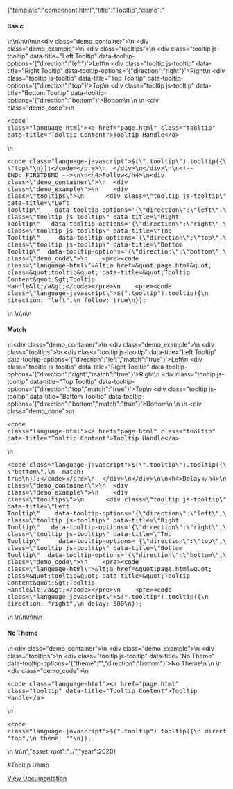 {"template":"component.html","title":"Tooltip","demo":"<h4>Basic</h4>\n\n<!-- START: FIRSTDEMO -->\n\n<style>\n  .center { text-align: center; }\n\n  .tooltips { margin: 20px 0; overflow: hidden; }\n\n  .tooltip { background: #00bcd4; border-radius: 3px; color: #fff; clear: both; display: block; height: 50px; line-height: 50px; margin: 0 auto 10px; text-align: center; width: 50%; }\n  .long_text .fs-tooltip-content { width: 250px; white-space: normal; }\n</style>\n\n<div class=\"demo_container\">\n  <div class=\"demo_example\">\n    <div class=\"tooltips\">\n      <div class=\"tooltip js-tooltip\" data-title=\"Left Tooltip\"   data-tooltip-options='{\"direction\":\"left\"}'>Left</div>\n      <div class=\"tooltip js-tooltip\" data-title=\"Right Tooltip\"  data-tooltip-options='{\"direction\":\"right\"}'>Right</div>\n      <div class=\"tooltip js-tooltip\" data-title=\"Top Tooltip\"    data-tooltip-options='{\"direction\":\"top\"}'>Top</div>\n      <div class=\"tooltip js-tooltip\" data-title=\"Bottom Tooltip\" data-tooltip-options='{\"direction\":\"bottom\"}'>Bottom</div>\n    </div>\n  </div>\n  <div class=\"demo_code\">\n    <pre><code class=\"language-html\">&lt;a href=&quot;page.html&quot; class=&quot;tooltip&quot; data-title=&quot;Tooltip Content&quot;&gt;Tooltip Handle&lt;/a&gt;</code></pre>\n    <pre><code class=\"language-javascript\">$(\".tooltip\").tooltip({\n  direction: \"top\"\n});</code></pre>\n  </div>\n</div>\n\n<!-- END: FIRSTDEMO -->\n\n<h4>Follow</h4>\n<div class=\"demo_container\">\n  <div class=\"demo_example\">\n    <div class=\"tooltips\">\n      <div class=\"tooltip js-tooltip\" data-title=\"Left Tooltip\"    data-tooltip-options='{\"direction\":\"left\",\"follow\":\"true\"}'>Left</div>\n      <div class=\"tooltip js-tooltip\" data-title=\"Right Tooltip\"   data-tooltip-options='{\"direction\":\"right\",\"follow\":\"true\"}'>Right</div>\n      <div class=\"tooltip js-tooltip\" data-title=\"Top Tooltip\"     data-tooltip-options='{\"direction\":\"top\",\"follow\":\"true\"}'>Top</div>\n      <div class=\"tooltip js-tooltip\" data-title=\"Bottom Tooltip\"  data-tooltip-options='{\"direction\":\"bottom\",\"follow\":\"true\"}'>Bottom</div>\n    </div>\n  </div>\n  <div class=\"demo_code\">\n    <pre><code class=\"language-html\">&lt;a href=&quot;page.html&quot; class=&quot;tooltip&quot; data-title=&quot;Tooltip Content&quot;&gt;Tooltip Handle&lt;/a&gt;</code></pre>\n    <pre><code class=\"language-javascript\">$(\".tooltip\").tooltip({\n  direction: \"left\",\n  follow: true\n});</code></pre>\n  </div>\n</div>\n\n<h4>Match</h4>\n<div class=\"demo_container\">\n  <div class=\"demo_example\">\n    <div class=\"tooltips\">\n      <div class=\"tooltip js-tooltip\" data-title=\"Left Tooltip\"    data-tooltip-options='{\"direction\":\"left\",\"match\":\"true\"}'>Left</div>\n      <div class=\"tooltip js-tooltip\" data-title=\"Right Tooltip\"   data-tooltip-options='{\"direction\":\"right\",\"match\":\"true\"}'>Right</div>\n      <div class=\"tooltip js-tooltip\" data-title=\"Top Tooltip\"     data-tooltip-options='{\"direction\":\"top\",\"match\":\"true\"}'>Top</div>\n      <div class=\"tooltip js-tooltip\" data-title=\"Bottom Tooltip\"  data-tooltip-options='{\"direction\":\"bottom\",\"match\":\"true\"}'>Bottom</div>\n    </div>\n  </div>\n  <div class=\"demo_code\">\n    <pre><code class=\"language-html\">&lt;a href=&quot;page.html&quot; class=&quot;tooltip&quot; data-title=&quot;Tooltip Content&quot;&gt;Tooltip Handle&lt;/a&gt;</code></pre>\n    <pre><code class=\"language-javascript\">$(\".tooltip\").tooltip({\n  direction: \"bottom\",\n  match: true\n});</code></pre>\n  </div>\n</div>\n\n<h4>Delay</h4>\n<div class=\"demo_container\">\n  <div class=\"demo_example\">\n    <div class=\"tooltips\">\n      <div class=\"tooltip js-tooltip\" data-title=\"Left Tooltip\"    data-tooltip-options='{\"direction\":\"left\",\"delay\":\"500\"}'>Left</div>\n      <div class=\"tooltip js-tooltip\" data-title=\"Right Tooltip\"   data-tooltip-options='{\"direction\":\"right\",\"delay\":\"500\"}'>Right</div>\n      <div class=\"tooltip js-tooltip\" data-title=\"Top Tooltip\"     data-tooltip-options='{\"direction\":\"top\",\"delay\":\"500\"}'>Top</div>\n      <div class=\"tooltip js-tooltip\" data-title=\"Bottom Tooltip\"  data-tooltip-options='{\"direction\":\"bottom\",\"delay\":\"500\"}'>Bottom</div>\n    </div>\n  </div>\n  <div class=\"demo_code\">\n    <pre><code class=\"language-html\">&lt;a href=&quot;page.html&quot; class=&quot;tooltip&quot; data-title=&quot;Tooltip Content&quot;&gt;Tooltip Handle&lt;/a&gt;</code></pre>\n    <pre><code class=\"language-javascript\">$(\".tooltip\").tooltip({\n  direction: \"right\",\n  delay: 500\n});</code></pre>\n  </div>\n</div>\n\n<!-- <h4>Long Text</h4>\n<div class=\"demo_container\">\n  <div class=\"demo_example\">\n    <div class=\"tooltips\">\n      <div class=\"tooltip js-tooltip\" data-title=\"Praesent commodo cursus magna, vel scelerisque nisl consectetur et. Cras mattis consectetur purus sit amet fermentum. Donec sed odio dui. Cras justo odio, dapibus ac facilisis in, egestas eget quam. Maecenas faucibus mollis interdum. Vestibulum id ligula porta felis euismod semper. \" data-tooltip-options='{\"customClass\":\"long_text\",\"direction\":\"top\"}'>Left</div>\n    </div>\n  </div>\n  <div class=\"demo_code\">\n    <pre><code class=\"language-html\"></code></pre>\n    <pre><code class=\"language-javascript\">$(\".tooltip\").tooltip({\n\n});</code></pre>\n  </div>\n</div> -->\n\n<h4>No Theme</h4>\n<div class=\"demo_container\">\n  <div class=\"demo_example\">\n    <div class=\"tooltips\">\n      <div class=\"tooltip js-tooltip\" data-title=\"No Theme\" data-tooltip-options='{\"theme\":\"\",\"direction\":\"bottom\"}'>No Theme</div>\n    </div>\n  </div>\n  <div class=\"demo_code\">\n    <pre><code class=\"language-html\">&lt;a href=&quot;page.html&quot; class=&quot;tooltip&quot; data-title=&quot;Tooltip Content&quot;&gt;Tooltip Handle&lt;/a&gt;</code></pre>\n    <pre><code class=\"language-javascript\">$(\".tooltip\").tooltip({\n  direction: \"top\",\n  theme: \"\"\n});</code></pre>\n  </div>\n</div>\n","asset_root":"../","year":2020}

 #Tooltip Demo
<p class="back_link"><a href="https://formstone.it/components/tooltip">View Documentation</a></p>